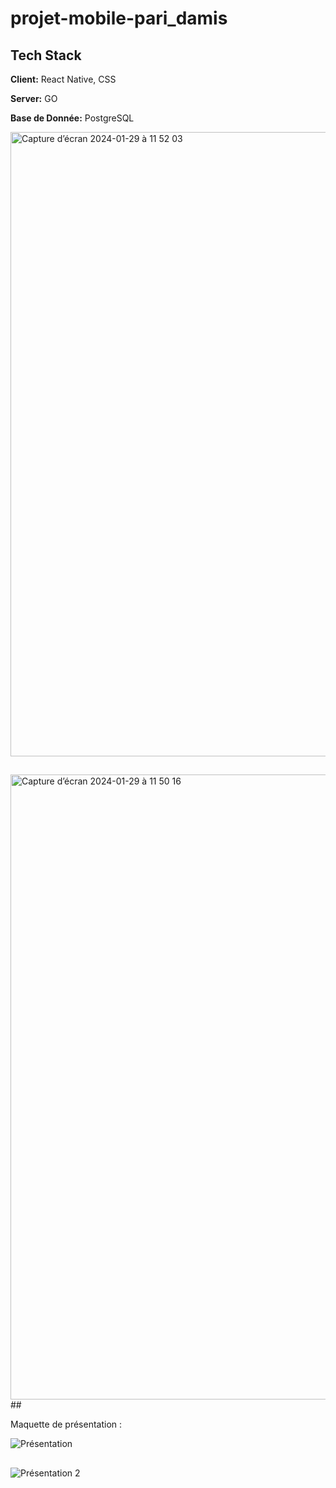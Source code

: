 # projet-mobile-pari_damis

## Tech Stack

**Client:** React Native, CSS

**Server:** GO

**Base de Donnée:**  PostgreSQL




<img width="999" alt="Capture d’écran 2024-01-29 à 11 52 03" src="https://github.com/yoann90/projet-mobile-pari_damis/assets/135041871/db204381-ec3c-4b7d-84e8-2f7f3007c9a5">

##

<img width="1000" alt="Capture d’écran 2024-01-29 à 11 50 16" src="https://github.com/yoann90/projet-mobile-pari_damis/assets/135041871/f9cb7e62-1d98-4c56-8a0e-d54197f6eed8">
##

Maquette de présentation :

![Présentation](https://github.com/yoann90/projet-mobile-pari_damis/assets/135041871/773bdd8d-d07c-45b2-bafb-287010eac0ca)
##

![Présentation 2](https://github.com/yoann90/projet-mobile-pari_damis/assets/135041871/d83959b4-da90-47e8-a294-3067ce54d911)

